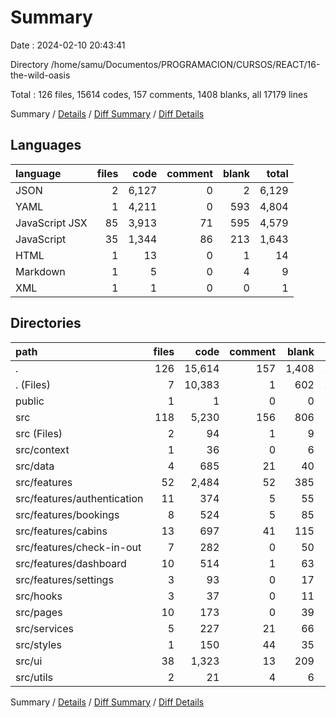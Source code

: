 # Summary

Date : 2024-02-10 20:43:41

Directory /home/samu/Documentos/PROGRAMACION/CURSOS/REACT/16-the-wild-oasis

Total : 126 files,  15614 codes, 157 comments, 1408 blanks, all 17179 lines

Summary / [Details](details.md) / [Diff Summary](diff.md) / [Diff Details](diff-details.md)

## Languages
| language | files | code | comment | blank | total |
| :--- | ---: | ---: | ---: | ---: | ---: |
| JSON | 2 | 6,127 | 0 | 2 | 6,129 |
| YAML | 1 | 4,211 | 0 | 593 | 4,804 |
| JavaScript JSX | 85 | 3,913 | 71 | 595 | 4,579 |
| JavaScript | 35 | 1,344 | 86 | 213 | 1,643 |
| HTML | 1 | 13 | 0 | 1 | 14 |
| Markdown | 1 | 5 | 0 | 4 | 9 |
| XML | 1 | 1 | 0 | 0 | 1 |

## Directories
| path | files | code | comment | blank | total |
| :--- | ---: | ---: | ---: | ---: | ---: |
| . | 126 | 15,614 | 157 | 1,408 | 17,179 |
| . (Files) | 7 | 10,383 | 1 | 602 | 10,986 |
| public | 1 | 1 | 0 | 0 | 1 |
| src | 118 | 5,230 | 156 | 806 | 6,192 |
| src (Files) | 2 | 94 | 1 | 9 | 104 |
| src/context | 1 | 36 | 0 | 6 | 42 |
| src/data | 4 | 685 | 21 | 40 | 746 |
| src/features | 52 | 2,484 | 52 | 385 | 2,921 |
| src/features/authentication | 11 | 374 | 5 | 55 | 434 |
| src/features/bookings | 8 | 524 | 5 | 85 | 614 |
| src/features/cabins | 13 | 697 | 41 | 115 | 853 |
| src/features/check-in-out | 7 | 282 | 0 | 50 | 332 |
| src/features/dashboard | 10 | 514 | 1 | 63 | 578 |
| src/features/settings | 3 | 93 | 0 | 17 | 110 |
| src/hooks | 3 | 37 | 0 | 11 | 48 |
| src/pages | 10 | 173 | 0 | 39 | 212 |
| src/services | 5 | 227 | 21 | 66 | 314 |
| src/styles | 1 | 150 | 44 | 35 | 229 |
| src/ui | 38 | 1,323 | 13 | 209 | 1,545 |
| src/utils | 2 | 21 | 4 | 6 | 31 |

Summary / [Details](details.md) / [Diff Summary](diff.md) / [Diff Details](diff-details.md)